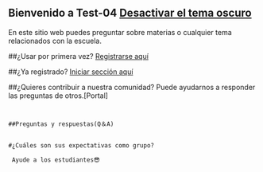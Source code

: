 ## Bienvenido a Test-04            [Desactivar el tema oscuro](https://oscar-04.github.io/Test-04)

En este sitio web puedes preguntar sobre materias o cualquier tema relacionados con la escuela.

##¿Usar por primera vez?  [Registrarse aquí](https://github.com/Oscar-04/Clover-04/issues/new/choose)

##¿Ya registrado? [Iniciar sección aquí](https://github.com/Oscar-04/Clover-04/issues/new/choose)

##¿Quieres contribuir a nuestra comunidad?
Puede ayudarnos a responder las preguntas de otros.[Portal]

```markdown


##Preguntas y respuestas(Q＆A)


#¿Cuáles son sus expectativas como grupo?
 
 Ayude a los estudiantes😎
